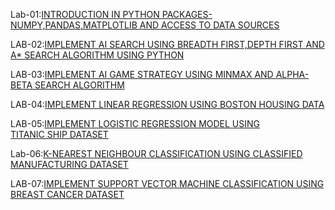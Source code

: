 Lab-01:[INTRODUCTION IN PYTHON PACKAGES-NUMPY,PANDAS,MATPLOTLIB AND ACCESS TO DATA SOURCES](https://github.com/Akshayasaisirivolu/AIML./blob/main/lab_01.ipynb)

LAB-02:[IMPLEMENT AI SEARCH USING BREADTH FIRST,DEPTH FIRST AND A* SEARCH ALGORITHM USING PYTHON](https://github.com/Akshayasaisirivolu/AIML./blob/main/lab_02.ipynb)

LAB-03:[IMPLEMENT AI GAME STRATEGY USING MINMAX AND ALPHA-BETA SEARCH ALGORITHM](https://github.com/Akshayasaisirivolu/AIML./blob/main/Lab_03.ipynb)

LAB-04:[IMPLEMENT LINEAR REGRESSION USING BOSTON HOUSING DATA](https://github.com/Akshayasaisirivolu/AIML./blob/main/lab_04.ipynb)

LAB-05:[IMPLEMENT LOGISTIC REGRESSION MODEL USING TITANIC SHIP DATASET](https://github.com/Akshayasaisirivolu/AIML./blob/main/lab_05.ipynb)

Lab-06:[K-NEAREST NEIGHBOUR CLASSIFICATION USING CLASSIFIED MANUFACTURING DATASET](https://github.com/Akshayasaisirivolu/AIML./blob/main/LAB_06.ipynb)

LAB-07:[IMPLEMENT SUPPORT VECTOR MACHINE CLASSIFICATION USING BREAST CANCER DATASET](https://github.com/Akshayasaisirivolu/AIML./blob/main/lab_07.ipynb)
